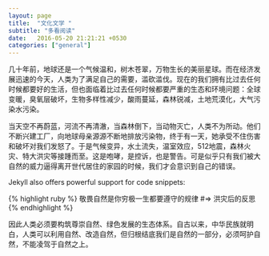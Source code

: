 ```yaml
---
layout: page
title:  "文化文学 "
subtitle: "多看阅读"
date:   2016-05-20 21:21:21 +0530
categories: ["general"]
---
```

几十年前，地球还是一个气候温和，树木苍翠，万物生长的美丽星球。而在经济发展迅速的今天，人类为了满足自己的需要，滥砍滥伐。现在的我们拥有比过去任何时候都要好的生活，但也面临着比过去任何时候都要严重的生态和环境问题：全球变暖，臭氧层破坏，生物多样性减少，酸雨蔓延，森林锐减，土地荒漠化，大气污染水污染。

当天空不再蔚蓝，河流不再清澈，当森林倒下，当动物灭亡，人类不为所动。他们不断兴建工厂，向地球母亲源源不断地排放污染物，终于有一天，她承受不住伤害和破坏对我们发怒了。于是气候变异，水土流失，温室效应，512地震，森林火灾、特大洪灾等接踵而至。这是咆哮，是控诉，也是警告。可是似乎只有我们被大自然的威力逼得离开世代居住的家园的时候，我们才会意识到自己的错误。


Jekyll also offers powerful support for code snippets:

{% highlight ruby %}
敬畏自然是你穷极一生都要遵守的规律
#=> 洪灾后的反思
{% endhighlight %}

因此人类必须要构筑尊崇自然、绿色发展的生态体系。自古以来，中华民族就明白，人类可以利用自然、改造自然，但归根结底我们是自然的一部分，必须呵护自然，不能凌驾于自然之上。

[jekyll-docs]: http://jekyllrb.com/docs/home
[jekyll-gh]:   https://github.com/jekyll/jekyll
[jekyll-talk]: https://talk.jekyllrb.com/
